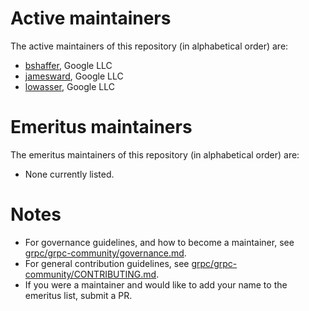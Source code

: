 # Active maintainers

The active maintainers of this repository (in alphabetical order) are:

- [bshaffer](https://github.com/bshaffer), Google LLC
- [jamesward](https://github.com/jamesward), Google LLC
- [lowasser](https://github.com/lowasser), Google LLC

# Emeritus maintainers

The emeritus maintainers of this repository (in alphabetical order) are:

- None currently listed.

# Notes

- For governance guidelines, and how to become a maintainer, see
  [grpc/grpc-community/governance.md][].
- For general contribution guidelines, see
  [grpc/grpc-community/CONTRIBUTING.md][].
- If you were a maintainer and would like to add your name to the emeritus list,
  submit a PR.

[grpc/grpc-community/governance.md]: https://github.com/grpc/grpc-community/blob/master/governance.md
[grpc/grpc-community/CONTRIBUTING.md]: https://github.com/grpc/grpc-community/blob/master/CONTRIBUTING.md
